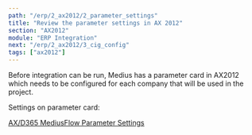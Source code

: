 ```yaml
---
path: "/erp/2_ax2012/2_parameter_settings"
title: "Review the parameter settings in AX 2012"
section: "AX2012"
module: "ERP Integration"
next: "/erp/2_ax2012/3_cig_config"
tags: ["ax2012"]
---
```

Before integration can be run, Medius has a parameter card in AX2012 which needs to be configured for each company that will be used in the project.

Settings on parameter card: 

[AX/D365 MediusFlow Parameter Settings](https://success.mediusflow.com/documentation/cts-documentation/On-Premise-Connectors/AX/AX_solution/AX_parametercard/)